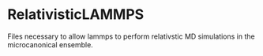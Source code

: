 # RelativisticLAMMPS
Files necessary to allow lammps to perform relativstic MD simulations in the microcanonical ensemble.
